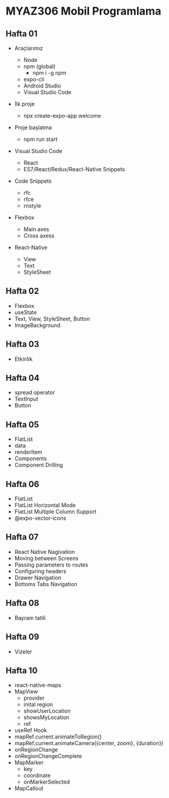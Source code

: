# MYAZ306 Mobil Programlama

## Hafta 01
- Araçlarımız
    - Node
    - npm (global)
        - npm i -g npm
    - expo-cli
    - Android Studio
    - Visual Studio Code
- İlk proje
    - npx create-expo-app welcome

- Proje başlatma
    - npm run start

- Visual Studio Code
    - React
    - ES7/React/Redux/React-Native Snippets

- Code Snippets
    - rfc
    - rfce
    - rnstyle

- Flexbox
    - Main axes
    - Cross axess

- React-Native
    - View
    - Text
    - StyleSheet

## Hafta 02
- Flexbox
- useState
- Text, View, StyleSheet, Button
- ImageBackground

## Hafta 03
- Etkinlik

## Hafta 04
- spread operator
- TextInput
- Button

## Hafta 05
- FlatList
- data
- renderItem
- Components
- Component Drilling

## Hafta 06
- FlatList
- FlatList Horizontal Mode
- FlatList Multiple Column Support
- @expo-vector-icons

## Hafta 07
- React Native Nagivation
- Moving between Screens
- Passing parameters to routes
- Configuring headers
- Drawer Navigation
- Bottoms Tabs Navigation

## Hafta 08
- Bayram tatili

## Hafta 09 
- Vizeler

## Hafta 10
- react-native-maps
- MapView
    - provider
    - inital region
    - showUserLocation
    - showsMyLocation
    - ref
- useRef Hook
- mapRef.current.animateToRegion()
- mapRef.current.animateCamera({center, zoom}, {duration})
- onRegionChange
- onRegionChangeComplete
- MapMarker
    - key
    - coordinate
    - onMarkerSelected
- MapCallout
